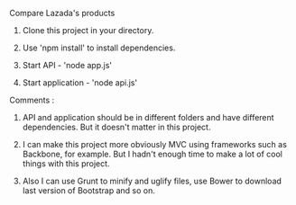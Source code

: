 Compare Lazada's products

1. Clone this project in your directory.

2. Use 'npm install' to install dependencies.

3. Start API - 'node app.js'

4. Start application - 'node api.js'

Comments :

1. API and application should be in different folders and have different dependencies. But it doesn't matter in this project.

2. I can make this project more obviously MVC using frameworks such as Backbone, for example.
But I hadn't enough time to make a lot of cool things with this project.

3. Also I can use Grunt to minify and uglify files, use Bower to download last version of Bootstrap and so on.


